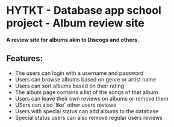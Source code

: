 # HYTKT - Database app school project - Album review site 

**A review site for albums akin to Discogs and others.**

## Features:

* The users can login with a username and password
* Users can browse albums based on genre or artist name
* Users can sort albums based on their rating
* The album page contains a list of the songs of that album
* Users can leave their own reviews on albums or remove them
* USers can also 'like' other users reviews
* Users with special status can add albums to the database
* Special status users can also remove regular users reviews